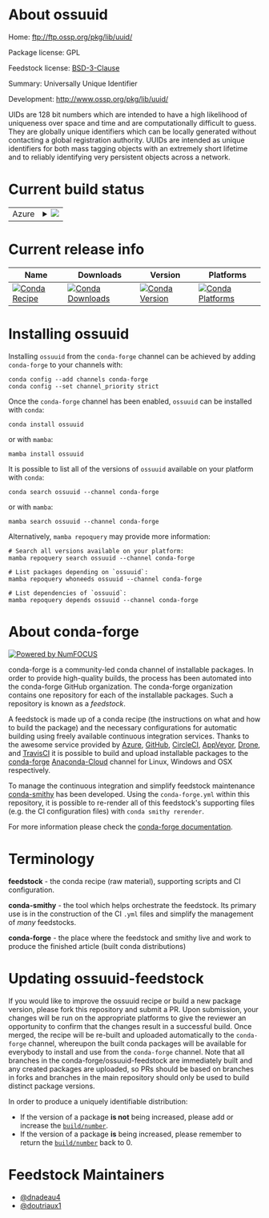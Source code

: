 About ossuuid
=============

Home: ftp://ftp.ossp.org/pkg/lib/uuid/

Package license: GPL

Feedstock license: [BSD-3-Clause](https://github.com/conda-forge/ossuuid-feedstock/blob/main/LICENSE.txt)

Summary: Universally Unique Identifier

Development: http://www.ossp.org/pkg/lib/uuid/

UIDs are 128 bit numbers which are intended to have a high likelihood of uniqueness
over space and time and are computationally difficult to guess. They are globally unique
identifiers which can be locally generated without contacting a global registration authority.
UUIDs are intended as unique identifiers for both mass tagging objects with an extremely
short lifetime and to reliably identifying very persistent objects across a network.


Current build status
====================


<table>
    
  <tr>
    <td>Azure</td>
    <td>
      <details>
        <summary>
          <a href="https://dev.azure.com/conda-forge/feedstock-builds/_build/latest?definitionId=737&branchName=main">
            <img src="https://dev.azure.com/conda-forge/feedstock-builds/_apis/build/status/ossuuid-feedstock?branchName=main">
          </a>
        </summary>
        <table>
          <thead><tr><th>Variant</th><th>Status</th></tr></thead>
          <tbody><tr>
              <td>linux_64</td>
              <td>
                <a href="https://dev.azure.com/conda-forge/feedstock-builds/_build/latest?definitionId=737&branchName=main">
                  <img src="https://dev.azure.com/conda-forge/feedstock-builds/_apis/build/status/ossuuid-feedstock?branchName=main&jobName=linux&configuration=linux%20linux_64_" alt="variant">
                </a>
              </td>
            </tr><tr>
              <td>osx_64</td>
              <td>
                <a href="https://dev.azure.com/conda-forge/feedstock-builds/_build/latest?definitionId=737&branchName=main">
                  <img src="https://dev.azure.com/conda-forge/feedstock-builds/_apis/build/status/ossuuid-feedstock?branchName=main&jobName=osx&configuration=osx%20osx_64_" alt="variant">
                </a>
              </td>
            </tr><tr>
              <td>osx_arm64</td>
              <td>
                <a href="https://dev.azure.com/conda-forge/feedstock-builds/_build/latest?definitionId=737&branchName=main">
                  <img src="https://dev.azure.com/conda-forge/feedstock-builds/_apis/build/status/ossuuid-feedstock?branchName=main&jobName=osx&configuration=osx%20osx_arm64_" alt="variant">
                </a>
              </td>
            </tr>
          </tbody>
        </table>
      </details>
    </td>
  </tr>
</table>

Current release info
====================

| Name | Downloads | Version | Platforms |
| --- | --- | --- | --- |
| [![Conda Recipe](https://img.shields.io/badge/recipe-ossuuid-green.svg)](https://anaconda.org/conda-forge/ossuuid) | [![Conda Downloads](https://img.shields.io/conda/dn/conda-forge/ossuuid.svg)](https://anaconda.org/conda-forge/ossuuid) | [![Conda Version](https://img.shields.io/conda/vn/conda-forge/ossuuid.svg)](https://anaconda.org/conda-forge/ossuuid) | [![Conda Platforms](https://img.shields.io/conda/pn/conda-forge/ossuuid.svg)](https://anaconda.org/conda-forge/ossuuid) |

Installing ossuuid
==================

Installing `ossuuid` from the `conda-forge` channel can be achieved by adding `conda-forge` to your channels with:

```
conda config --add channels conda-forge
conda config --set channel_priority strict
```

Once the `conda-forge` channel has been enabled, `ossuuid` can be installed with `conda`:

```
conda install ossuuid
```

or with `mamba`:

```
mamba install ossuuid
```

It is possible to list all of the versions of `ossuuid` available on your platform with `conda`:

```
conda search ossuuid --channel conda-forge
```

or with `mamba`:

```
mamba search ossuuid --channel conda-forge
```

Alternatively, `mamba repoquery` may provide more information:

```
# Search all versions available on your platform:
mamba repoquery search ossuuid --channel conda-forge

# List packages depending on `ossuuid`:
mamba repoquery whoneeds ossuuid --channel conda-forge

# List dependencies of `ossuuid`:
mamba repoquery depends ossuuid --channel conda-forge
```


About conda-forge
=================

[![Powered by
NumFOCUS](https://img.shields.io/badge/powered%20by-NumFOCUS-orange.svg?style=flat&colorA=E1523D&colorB=007D8A)](https://numfocus.org)

conda-forge is a community-led conda channel of installable packages.
In order to provide high-quality builds, the process has been automated into the
conda-forge GitHub organization. The conda-forge organization contains one repository
for each of the installable packages. Such a repository is known as a *feedstock*.

A feedstock is made up of a conda recipe (the instructions on what and how to build
the package) and the necessary configurations for automatic building using freely
available continuous integration services. Thanks to the awesome service provided by
[Azure](https://azure.microsoft.com/en-us/services/devops/), [GitHub](https://github.com/),
[CircleCI](https://circleci.com/), [AppVeyor](https://www.appveyor.com/),
[Drone](https://cloud.drone.io/welcome), and [TravisCI](https://travis-ci.com/)
it is possible to build and upload installable packages to the
[conda-forge](https://anaconda.org/conda-forge) [Anaconda-Cloud](https://anaconda.org/)
channel for Linux, Windows and OSX respectively.

To manage the continuous integration and simplify feedstock maintenance
[conda-smithy](https://github.com/conda-forge/conda-smithy) has been developed.
Using the ``conda-forge.yml`` within this repository, it is possible to re-render all of
this feedstock's supporting files (e.g. the CI configuration files) with ``conda smithy rerender``.

For more information please check the [conda-forge documentation](https://conda-forge.org/docs/).

Terminology
===========

**feedstock** - the conda recipe (raw material), supporting scripts and CI configuration.

**conda-smithy** - the tool which helps orchestrate the feedstock.
                   Its primary use is in the construction of the CI ``.yml`` files
                   and simplify the management of *many* feedstocks.

**conda-forge** - the place where the feedstock and smithy live and work to
                  produce the finished article (built conda distributions)


Updating ossuuid-feedstock
==========================

If you would like to improve the ossuuid recipe or build a new
package version, please fork this repository and submit a PR. Upon submission,
your changes will be run on the appropriate platforms to give the reviewer an
opportunity to confirm that the changes result in a successful build. Once
merged, the recipe will be re-built and uploaded automatically to the
`conda-forge` channel, whereupon the built conda packages will be available for
everybody to install and use from the `conda-forge` channel.
Note that all branches in the conda-forge/ossuuid-feedstock are
immediately built and any created packages are uploaded, so PRs should be based
on branches in forks and branches in the main repository should only be used to
build distinct package versions.

In order to produce a uniquely identifiable distribution:
 * If the version of a package **is not** being increased, please add or increase
   the [``build/number``](https://docs.conda.io/projects/conda-build/en/latest/resources/define-metadata.html#build-number-and-string).
 * If the version of a package **is** being increased, please remember to return
   the [``build/number``](https://docs.conda.io/projects/conda-build/en/latest/resources/define-metadata.html#build-number-and-string)
   back to 0.

Feedstock Maintainers
=====================

* [@dnadeau4](https://github.com/dnadeau4/)
* [@doutriaux1](https://github.com/doutriaux1/)


